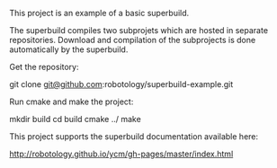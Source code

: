 
This project is an example of a basic superbuild.

The superbuild compiles two subprojets which are hosted in separate repositories. 
Download and compilation of the subprojects is done automatically by the superbuild.

Get the repository:

  git clone git@github.com:robotology/superbuild-example.git

Run cmake and make the project:

  mkdir build
  cd build
  cmake ../
  make

This project supports the superbuild documentation available here:

  http://robotology.github.io/ycm/gh-pages/master/index.html
  



